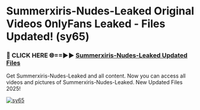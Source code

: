 # Summerxiris-Nudes-Leaked Original Videos 0nlyFans Leaked - Files Updated! (sy65)

<h3>🔴 CLICK HERE 🌐==►► <a href="https://tinyurl.com/4mcuefdz" rel="nofollow">Summerxiris-Nudes-Leaked Updated Files</a></h3>

Get Summerxiris-Nudes-Leaked and all content. Now you can access all videos and pictures of Summerxiris-Nudes-Leaked. New Updated Files 2025!

[![sy65](https://i.imgur.com/StAQSOY.gif)](https://tinyurl.com/4mcuefdz)
